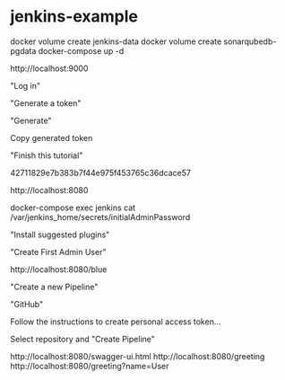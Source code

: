# jenkins-example

docker volume create jenkins-data
docker volume create sonarqubedb-pgdata
docker-compose up -d

http://localhost:9000

"Log in"

"Generate a token"

"Generate"

Copy generated token 

"Finish this tutorial"

42711829e7b383b7f44e975f453765c36dcace57

http://localhost:8080

docker-compose exec jenkins cat /var/jenkins_home/secrets/initialAdminPassword

"Install suggested plugins"

"Create First Admin User"

http://localhost:8080/blue

"Create a new Pipeline"

"GitHub"

Follow the instructions to create personal access token...

Select repository and "Create Pipeline"

http://localhost:8080/swagger-ui.html
http://localhost:8080/greeting
http://localhost:8080/greeting?name=User